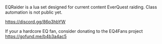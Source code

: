 EQRaider is a lua set designed for current content EverQuest raiding.
Class automation is not public yet. 

https://discord.gg/86p3hbYW

If your a hardcore EQ fan, consider donating to the EQ4Fans project https://gofund.me/b4b3a4ac5
